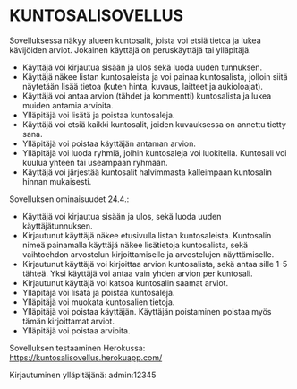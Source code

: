 # KUNTOSALISOVELLUS

Sovelluksessa näkyy alueen kuntosalit, joista voi etsiä tietoa ja lukea kävijöiden arviot. Jokainen käyttäjä on peruskäyttäjä tai ylläpitäjä.

- Käyttäjä voi kirjautua sisään ja ulos sekä luoda uuden tunnuksen.
- Käyttäjä näkee listan kuntosaleista ja voi painaa kuntosalista, jolloin siitä näytetään lisää tietoa (kuten hinta, kuvaus, laitteet ja aukioloajat).
- Käyttäjä voi antaa arvion (tähdet ja kommentti) kuntosalista ja lukea muiden antamia arvioita.
- Ylläpitäjä voi lisätä ja poistaa kuntosaleja.
- Käyttäjä voi etsiä kaikki kuntosalit, joiden kuvauksessa on annettu tietty sana.
- Ylläpitäjä voi poistaa käyttäjän antaman arvion.
- Ylläpitäjä voi luoda ryhmiä, joihin kuntosaleja voi luokitella. Kuntosali voi kuulua yhteen tai useampaan ryhmään.
- Käyttäjä voi järjestää kuntosalit halvimmasta kalleimpaan kuntosalin hinnan mukaisesti.

Sovelluksen ominaisuudet 24.4.:
- Käyttäjä voi kirjautua sisään ja ulos, sekä luoda uuden käyttäjätunnuksen.
- Kirjautunut käyttäjä näkee etusivulla listan kuntosaleista. Kuntosalin nimeä painamalla käyttäjä näkee lisätietoja kuntosalista, sekä vaihtoehdon arvostelun kirjoittamiselle ja arvostelujen näyttämiselle.
- Kirjautunut käyttäjä voi kirjoittaa arvion kuntosalista, sekä antaa sille 1-5 tähteä. Yksi käyttäjä voi antaa vain yhden arvion per kuntosali.
- Kirjautunut käyttäjä voi katsoa kuntosalin saamat arviot.
- Ylläpitäjä voi lisätä ja poistaa kuntosaleja.
- Ylläpitäjä voi muokata kuntosalien tietoja.
- Ylläpitäjä voi poistaa käyttäjän. Käyttäjän poistaminen poistaa myös tämän kirjoittamat arviot.
- Ylläpitäjä voi poistaa arvioita.

Sovelluksen testaaminen Herokussa:
https://kuntosalisovellus.herokuapp.com/

Kirjautuminen ylläpitäjänä: admin:12345
